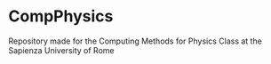 # CompPhysics
Repository made for the Computing Methods for Physics Class at the Sapienza University of Rome
